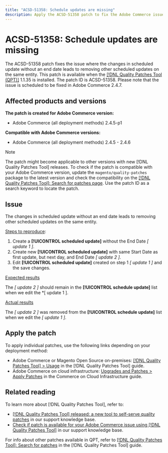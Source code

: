 ```yaml
---
title: "ACSD-51358: Schedule updates are missing"
description: Apply the ACSD-51358 patch to fix the Adobe Commerce issue where the changes in scheduled update without an end date leads to removing other scheduled updates on the same entity.
---
```

# ACSD-51358: Schedule updates are missing

The ACSD-51358 patch fixes the issue where the changes in scheduled update without an end date leads to removing other scheduled updates on the same entity. This patch is available when the [[!DNL Quality Patches Tool (QPT)]](/help/announcements/adobe-commerce-announcements/magento-quality-patches-released-new-tool-to-self-serve-quality-patches.md) 1.1.35 is installed. The patch ID is ACSD-51358. Please note that the issue is scheduled to be fixed in Adobe Commerce 2.4.7.

## Affected products and versions

**The patch is created for Adobe Commerce version:**

* Adobe Commerce (all deployment methods)  2.4.5-p1

**Compatible with Adobe Commerce versions:**

* Adobe Commerce (all deployment methods) 2.4.5 - 2.4.6

>[!NOTE]
>
>The patch might become applicable to other versions with new [!DNL Quality Patches Tool] releases. To check if the patch is compatible with your Adobe Commerce version, update the `magento/quality-patches` package to the latest version and check the compatibility on the [[!DNL Quality Patches Tool]: Search for patches page](https://experienceleague.adobe.com/tools/commerce-quality-patches/index.html). Use the patch ID as a search keyword to locate the patch.

## Issue

The changes in scheduled update without an end date leads to removing other scheduled updates on the same entity.

<u>Steps to reproduce</u>:

1. Create a **[!UICONTROL scheduled update]** without the End Date *[ update 1 ]*.
1. Create new **[!UICONTROL scheduled update]** with same Start Date as first update, but next day, and End Date *[ update 2 ]*.
1. Edit **[!UICONTROL scheduled update]** created on step 1 *[ update 1 ]* and the save changes.

<u>Expected results</u>

The *[ update 2 ]* should remain in the **[!UICONTROL schedule update]** list when we edit the *[ update 1 ].

<u>Actual results</u>

The *[ update 2 ]* was removed from the **[!UICONTROL schedule update]** list when we edit the *[ update 1 ]*.

## Apply the patch

To apply individual patches, use the following links depending on your deployment method:

* Adobe Commerce or Magento Open Source on-premises: [[!DNL Quality Patches Tool] > Usage](<https://experienceleague.adobe.com/docs/commerce-operations/tools/quality-patches-tool/usage.html>) in the [!DNL Quality Patches Tool] guide.
* Adobe Commerce on cloud infrastructure: [Upgrades and Patches > Apply Patches](https://experienceleague.adobe.com/docs/commerce-cloud-service/user-guide/develop/upgrade/apply-patches.html) in the Commerce on Cloud Infrastructure guide.

## Related reading

To learn more about [!DNL Quality Patches Tool], refer to:

* [[!DNL Quality Patches Tool] released: a new tool to self-serve quality patches](/help/announcements/adobe-commerce-announcements/magento-quality-patches-released-new-tool-to-self-serve-quality-patches.md) in our support knowledge base.
* [Check if patch is available for your Adobe Commerce issue using [!DNL Quality Patches Tool]](/help/support-tools/patches-available-in-qpt-tool/check-patch-for-magento-issue-with-magento-quality-patches.md) in our support knowledge base.

For info about other patches available in QPT, refer to [[!DNL Quality Patches Tool]: Search for patches](<https://experienceleague.adobe.com/tools/commerce-quality-patches/index.html>) in the [!DNL Quality Patches Tool] guide.